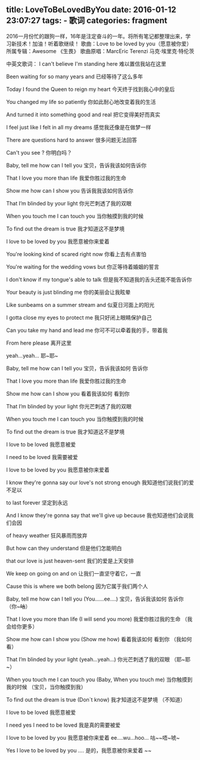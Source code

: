 title: LoveToBeLovedByYou
date: 2016-01-12 23:07:27
tags:
	- 歌词
categories: fragment
---
2016一月份忙的跟狗一样，16年是注定奋斗的一年。将所有笔记都整理出来，学习新技术！加油！听着歌继续！
歌曲：Love to be loved by you（愿意被你爱）
所属专辑：Awesome 《生畏》
歌曲原唱：MarcEric Terenzi 马克·埃里克·特伦茨

中英文歌词：
I can't believe I'm standing here
难以置信我站在这里

Been waiting for so many years and
已经等待了这么多年

Today I found the Queen to reign my heart
今天终于找到我心中的皇后

You changed my life so patiently
你如此耐心地改变着我的生活

And turned it into something good and real
把它变得美好而真实

I feel just like I felt in all my dreams
感觉我还像是在做梦一样

There are questions hard to answer
很多问题无法回答

Can't you see ?
你明白吗？

Baby, tell me how can I tell you
宝贝，告诉我该如何告诉你

That I love you more than life
我爱你胜过我的生命

Show me how can I show you
告诉我我该如何告诉你

That I’m blinded by your light
你光芒刺透了我的双眼

When you touch me I can touch you
当你触摸到我的时候

To find out the dream is true
我才知道这不是梦境

I love to be loved by you
我愿意被你来爱着

You're looking kind of scared right now
你看上去有点害怕

You're waiting for the wedding vows but
你正等待着婚姻的誓言

I don't know if my tongue's able to talk
但是我不知道我的舌头还能不能告诉你

Your beauty is just blinding me
你的美丽会让我眩晕

Like sunbeams on a summer stream and
似夏日河面上的阳光

I gotta close my eyes to protect me
我只好闭上眼睛保护自己

Can you take my hand and lead me
你可不可以牵着我的手，带着我

From here please
离开这里

yeah...yeah...
耶~耶~

Baby, tell me how can I tell you
宝贝，告诉我该如何 告诉你

That I love you more than life
我爱你胜过我的生命

Show me how can I show you
看着我该如何 看到你

That I’m blinded by your light
你光芒刺透了我的双眼

When you touch me I can touch you
当你触摸到我的时候

To find out the dream is true
我才知道这不是梦境

I love to be loved
我愿意被爱

I need to be loved
我需要被爱

I love to be loved by you
我愿意被你来爱着

I know they're gonna say our love's not strong enough
我知道他们说我们的爱不足以

to last forever
坚定到永远

And I know they're gonna say that we'll give up because
我也知道他们会说我们会因

of heavy weather
狂风暴雨而放弃

But how can they understand
但是他们怎能明白

that our love is just heaven-sent
我们的爱是上天安排

We keep on going on and on
让我们一直坚守着它，一直

Cause this is where we both belong
因为它属于我们两个人

Baby, tell me how can I tell you (You......ee....)
宝贝，告诉我该如何 告诉你 （你~~~咕~~）

That I love you more than life (I will send you more)
我爱你胜过我的生命 （我会给你更多）

Show me how can I show you (Show me how)
看着我该如何 看到你 （我如何看）

That I’m blinded by your light (yeah...yeah...)
你光芒刺透了我的双眼 （耶~耶~）

When you touch me I can touch you (Baby, When you touch me)
当你触摸到我的时候 （宝贝，当你触摸到我）

To find out the dream is true (Don`t know)
我才知道这不是梦境 （不知道）

I love to be loved
我愿意被爱

I need yes I need to be loved
我是真的需要被爱

I love to be loved by you
我愿意被你来爱着
ee....wu...hoo...
咕~~唔~唬~

Yes I love to be loved by you ….
是的，我愿意被你来爱着 ~~ 